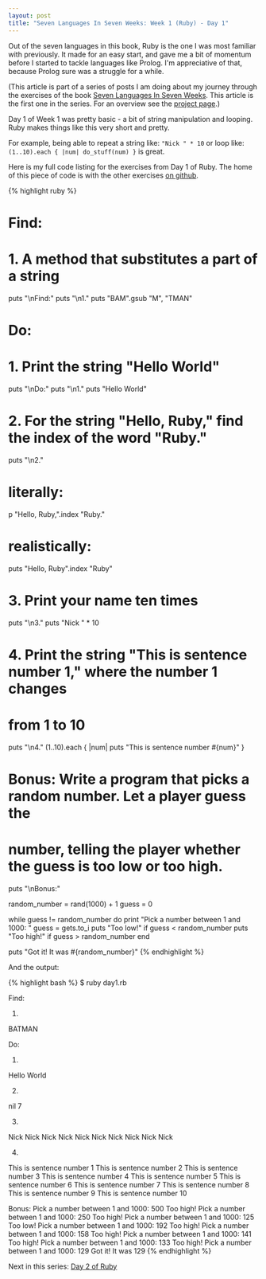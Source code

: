 ```yaml
---
layout: post
title: "Seven Languages In Seven Weeks: Week 1 (Ruby) - Day 1"
---
```


Out of the seven languages in this book, Ruby is the one I was most familiar
with previously. It made for an easy start, and gave me a bit of momentum before
I started to tackle languages like Prolog. I'm appreciative of that, because
Prolog sure was a struggle for a while.

<div class="interjection"><p>
(This article is part of a series of posts I am doing about my journey through the exercises of the book <a href="http://pragprog.com/book/btlang/seven-languages-in-seven-weeks">Seven Languages In Seven Weeks</a>. This article is the first one in the series. For an overview see the <a href="/projects/seven-languages-in-seven-weeks/">project page</a>.)
</p></div>

Day 1 of Week 1 was pretty basic - a bit of string manipulation and looping.
Ruby makes things like this very short and pretty. 

For example, being able to
repeat a string like: `"Nick " * 10` or loop like: 
`(1..10).each { |num| do_stuff(num) }` is great.

Here is my full code listing for the exercises from Day 1 of Ruby. The home of this piece of code is with the other exercises [on github](https://github.com/nickknw/seven-languages-in-seven-weeks/blob/master/week-1-ruby/day1.rb).

{% highlight ruby %}
# Find:
# 1. A method that substitutes a part of a string
puts "\nFind:"
puts "\n1."
puts "BAM".gsub "M", "TMAN"


# Do:
# 1. Print the string "Hello World"
puts "\nDo:"
puts "\n1."
puts "Hello World"

# 2. For the string "Hello, Ruby," find the index of the word "Ruby."
puts "\n2."
# literally:
p "Hello, Ruby,".index "Ruby."
# realistically:
puts "Hello, Ruby".index "Ruby"

# 3. Print your name ten times
puts "\n3."
puts "Nick " * 10

# 4. Print the string "This is sentence number 1," where the number 1 changes
# from 1 to 10
puts "\n4."
(1..10).each { |num| puts "This is sentence number #{num}" }

# Bonus: Write a program that picks a random number. Let a player guess the
# number, telling the player whether the guess is too low or too high.
puts "\nBonus:"

random_number = rand(1000) + 1
guess = 0

while guess != random_number do
    print "Pick a number between 1 and 1000: "
    guess = gets.to_i
    puts "Too low!" if guess < random_number
    puts "Too high!" if guess > random_number
end

puts "Got it! It was #{random_number}"
{% endhighlight %}


And the output:


{% highlight bash %}
$ ruby day1.rb

Find:

1.
BATMAN

Do:

1.
Hello World

2.
nil
7

3.
Nick Nick Nick Nick Nick Nick Nick Nick Nick Nick 

4.
This is sentence number 1
This is sentence number 2
This is sentence number 3
This is sentence number 4
This is sentence number 5
This is sentence number 6
This is sentence number 7
This is sentence number 8
This is sentence number 9
This is sentence number 10

Bonus:
Pick a number between 1 and 1000: 500
Too high!
Pick a number between 1 and 1000: 250
Too high!
Pick a number between 1 and 1000: 125
Too low!
Pick a number between 1 and 1000: 192
Too high!
Pick a number between 1 and 1000: 158
Too high!
Pick a number between 1 and 1000: 141
Too high!
Pick a number between 1 and 1000: 133
Too high!
Pick a number between 1 and 1000: 129
Got it! It was 129
{% endhighlight %}

Next in this series: [Day 2 of Ruby](/blog/2011/12/04/seven-languages-week-1-day-2/)
